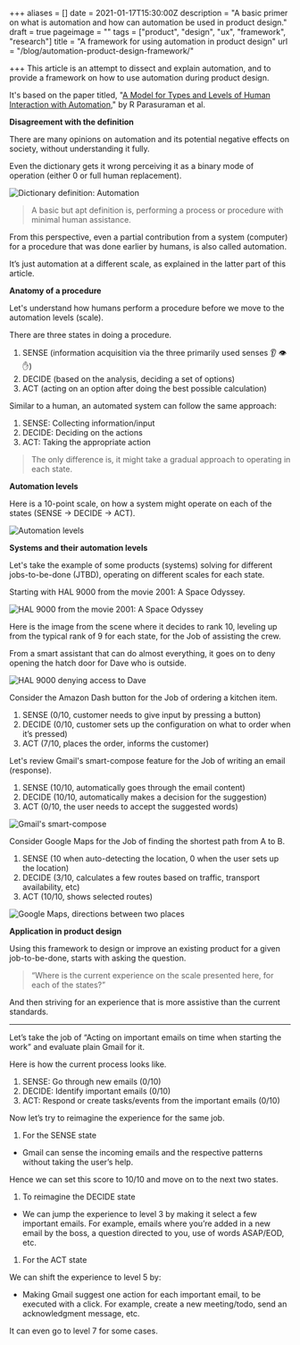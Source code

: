 +++
aliases = []
date = 2021-01-17T15:30:00Z
description = "A basic primer on what is automation and how can automation be used in product design."
draft = true
pageimage = ""
tags = ["product", "design", "ux", "framework", "research"]
title = "A framework for using automation in product design"
url = "/blog/automation-product-design-framework/"

+++
This article is an attempt to dissect and explain automation, and to provide a framework on how to use automation during product design.

It's based on the paper titled, "[A Model for Types and Levels of Human Interaction with Automation](https://ieeexplore.ieee.org/document/844354 "A model for types and levels of human interaction with automation")," by R Parasuraman et al.

**Disagreement with the definition**

There are many opinions on automation and its potential negative effects on society, without understanding it fully.

Even the dictionary gets it wrong perceiving it as a binary mode of operation (either 0 or full human replacement).

![Dictionary definition: Automation](/images/automation-product-design-framework-automation-definition.png "Dictionary definition: Automation")

> A basic but apt definition is, performing a process or procedure with minimal human assistance.

From this perspective, even a partial contribution from a system (computer) for a procedure that was done earlier by humans, is also called automation.

It’s just automation at a different scale, as explained in the latter part of this article.

**Anatomy of a procedure**

Let's understand how humans perform a procedure before we move to the automation levels (scale).

There are three states in doing a procedure.

1. SENSE (information acquisition via the three primarily used senses 👂 👁️  ✋)
2. DECIDE (based on the analysis, deciding a set of options)
3. ACT (acting on an option after doing the best possible calculation)

Similar to a human, an automated system can follow the same approach:

1. SENSE: Collecting information/input
2. DECIDE: Deciding on the actions
3. ACT: Taking the appropriate action

> The only difference is, it might take a gradual approach to operating in each state.

**Automation levels**

Here is a 10-point scale, on how a system might operate on each of the states (SENSE -> DECIDE -> ACT).

![Automation levels](/images/automation-product-design-framework-automation-levels.png "Automation levels")

**Systems and their automation levels**

Let's take the example of some products (systems) solving for different jobs-to-be-done (JTBD), operating on different scales for each state.

Starting with HAL 9000 from the movie 2001: A Space Odyssey.

![HAL 9000 from the movie 2001: A Space Odyssey](/images/automation-product-design-framework-hal-9000-background.png "HAL 9000 from the movie 2001: A Space Odyssey")

Here is the image from the scene where it decides to rank 10, leveling up from the typical rank of 9 for each state, for the Job of assisting the crew.

From a smart assistant that can do almost everything, it goes on to deny opening the hatch door for Dave who is outside.

![HAL 9000 denying access to Dave](/images/automation-product-design-framework-hal-9000.png "HAL 9000 denying access to Dave")

Consider the Amazon Dash button for the Job of ordering a kitchen item.

1. SENSE (0/10, customer needs to give input by pressing a button)
2. DECIDE (0/10, customer sets up the configuration on what to order when it’s pressed)
3. ACT (7/10, places the order, informs the customer)

Let's review Gmail's smart-compose feature for the Job of writing an email (response).

1. SENSE (10/10, automatically goes through the email content)
2. DECIDE (10/10, automatically makes a decision for the suggestion)
3. ACT (0/10, the user needs to accept the suggested words)

![Gmail's smart-compose](/images/automation-product-design-framework-smart-compose.gif "Gmail's smart-compose")

Consider Google Maps for the Job of finding the shortest path from A to B.

1. SENSE (10 when auto-detecting the location, 0 when the user sets up the location)
2. DECIDE (3/10, calculates a few routes based on traffic, transport availability, etc)
3. ACT (10/10, shows selected routes)

![Google Maps, directions between two places](/images/automation-product-design-framework-google-maps.png "Google Maps, directions between two places")

**Application in product design**

Using this framework to design or improve an existing product for a given job-to-be-done, starts with asking the question.

> “Where is the current experience on the scale presented here, for each of the states?”

And then striving for an experience that is more assistive than the current standards.

***

Let’s take the job of “Acting on important emails on time when starting the work” and evaluate plain Gmail for it.

Here is how the current process looks like.

1. SENSE: Go through new emails (0/10)
2. DECIDE: Identify important emails (0/10)
3. ACT: Respond or create tasks/events from the important emails (0/10)

Now let’s try to reimagine the experience for the same job.

1. For the SENSE state

* Gmail can sense the incoming emails and the respective patterns without taking the user’s help.

Hence we can set this score to 10/10 and move on to the next two states.

1. To reimagine the DECIDE state

* We can jump the experience to level 3 by making it select a few important emails. For example, emails where you’re added in a new email by the boss, a question directed to you, use of words ASAP/EOD, etc.

1. For the ACT state

We can shift the experience to level 5 by:

* Making Gmail suggest one action for each important email, to be executed with a click. For example, create a new meeting/todo, send an acknowledgment message, etc.

It can even go to level 7 for some cases.